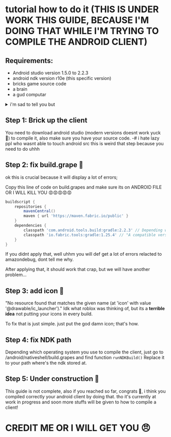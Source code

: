 # tutorial how to do it (THIS IS UNDER WORK THIS GUIDE, BECAUSE I'M DOING THAT WHILE I'M TRYING TO COMPILE THE ANDROID CLIENT)
## Requirements:
- Android studio version 1.5.0 to 2.2.3
- android ndk version r10e (this specific version) 
- bricks game source code
- a brain
- a gud computar

<details>
  <summary>i'm sad to tell you but</summary>
  I USED CHAT GPT 😭 because i am super dumb doing fixes, but credit ai for 20% of the fix
</details>

## Step 1: Brick up the client
You need to download android studio (modern versions doesnt work yuck 🤢) to compile it, also make sure you have your source code.
-# i hate lazy ppl who wasnt able to touch android src
this is weird that step because you need to do uhhh

## Step 2: fix build.grape 🍇
ok this is crucial because it will display a lot of errors;

Copy this line of code on build.grapes and make sure its on ANDROID FILE OR I WILL KILL YOU 😡😡😡😡😡

```gradle
buildscript {
    repositories {
        mavenCentral()
        maven { url 'https://maven.fabric.io/public' }
    }
    dependencies {
        classpath 'com.android.tools.build:gradle:2.2.3' // Depending what version of your android studio.
        classpath 'io.fabric.tools:gradle:1.25.4' // "A compatible version of the Fabric plugin" - chat gpt
    }
}
```
If you didnt apply that, well uhhm you will def get a lot of errors relacted to amazondebug, dont tell me why.

After applying that, it should work that crap, but we will have another problem...

## Step 3: add icon 🚀
"No resource found that matches the given name (at 'icon' with value '@drawable/ic_launcher')."
Idk what roblox was thinking of, but its a **terrible idea** not putting your icons in every build.

To fix that is just simple.
just put the god damn icon; that's how.

## Step 4: fix NDK path

Depending which operating system you use to compile the client, just go to /android/nativeshell/build.grapes and find function `runNDKBuild()`
Replace it to your path where's the ndk stored at.

## Step 5: Under construction 🚧
This guide is not complete, also if you reached so far, congrats 🥳, i think you compiled correctly your android client by doing that. tho it's currently at work in progress and soon more stuffs will be given to how to compile a client!

# CREDIT ME OR I WILL GET YOU 😠
